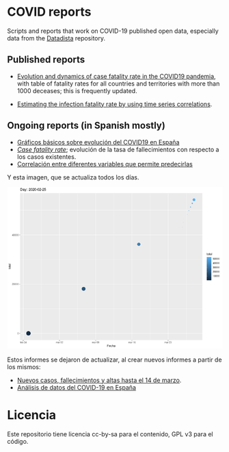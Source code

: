 # COVID reports

Scripts and reports that work on COVID-19 published open data, especially data from the [Datadista](https://github.com/datadista/datasets) repository.

## Published reports

* [Evolution and dynamics of case fatality rate in the COVID19 pandemia](https://rpubs.com/jjmerelo/589205), with table of fatality rates for all countries and territories with more than 1000 deceases; this is frequently updated.

* [Estimating the infection fatality rate by using time series correlations](https://rpubs.com/jjmerelo/cfr-ifr-ko-de).

## Ongoing reports (in Spanish mostly)

* [Gráficos básicos sobre evolución del COVID19 en España](https://rpubs.com/jjmerelo/588677)
* [*Case fatality rate*](covid19-es-base.html); evolución de la tasa de fallecimientos con respecto a los casos existentes.
* [Correlación entre diferentes variables que permite predecirlas](https://rpubs.com/jjmerelo/correlaciones-es-covid19)

Y esta imagen, que se actualiza todos los días.

![Evolución del número de casos menos fallecimientos y altas](gifs/totales-point.gif)

Estos informes se dejaron de actualizar, al crear nuevos informes a partir de los mismos:

* [Nuevos casos, fallecimientos y altas hasta el 14 de marzo](https://rpubs.com/jjmerelo/covid-19-es-mar-14).
* [Análisis de datos del COVID-19 en España](https://rpubs.com/jjmerelo/covid-19-es-evolucion)

# Licencia

Este repositorio tiene licencia cc-by-sa para el contenido, GPL v3 para el código.
